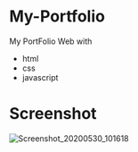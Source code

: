 # My-Portfolio
My PortFolio Web with
- html
- css
- javascript

# Screenshot
![Screenshot_20200530_101618](https://user-images.githubusercontent.com/46316560/83318414-c7be8980-a25e-11ea-8364-d4f56f75fd12.png)
